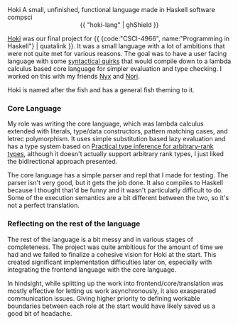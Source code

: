 <articlemeta>
    <name>Hoki</name>
    <description>A small, unfinished, functional language made in Haskell</description>
    <tags>
        <tag>software</tag>
        <tag>compsci</tag>
    </tags>
</articlemeta>

<center>
{{ "hoki-lang" | ghShield }}
</center>

[Hoki](https://github.com/SamsTheNerd/hoki-lang/) was our final project for {{ {code:"CSCI-4966", name:"Programming in Haskell"} | quatalink }}. It was a small language with a lot of ambitions that were not quite met for various reasons. The goal was to have a user facing language with some [syntactical quirks](https://github.com/SamsTheNerd/hoki-lang/blob/main/presentations/project-presentation1.pdf) that would compile down to a lambda calculus based core language for simpler evaluation and type checking. I worked on this with my friends [Nyx](https://github.com/WitherKNyx) and [Nori](https://github.com/fish-in-the-sea).

Hoki is named after the fish and has a general fish theming to it.

### Core Language

My role was writing the core language, which was lambda calculus extended with literals, type/data constructors, pattern matching cases, and letrec polymorphism. It uses simple substitution based lazy evaluation and has a type system based on [Practical type inference for arbitrary-rank types](https://www.cambridge.org/core/journals/journal-of-functional-programming/article/practical-type-inference-for-arbitraryrank-types/5339FB9DAB968768874D4C20FA6F8CB6), although it doesn't actually support arbitrary rank types, I just liked the bidirectional approach presented.

The core language has a simple parser and repl that I made for testing. The parser isn't very good, but it gets the job done. It also compiles to Haskell because I thought that'd be funny and it wasn't particularly difficult to do. Some of the execution semantics are a bit different between the two, so it's not a perfect translation.

### Reflecting on the rest of the language

The rest of the language is a bit messy and in various stages of completeness. The project was quite ambitious for the amount of time we had and we failed to finalize a cohesive vision for Hoki at the start. This created significant implementation difficulties later on, especially with integrating the frontend language with the core language. 

In hindsight, while splitting up the work into frontend/core/translation was mostly effective for letting us work asynchronously, it also exasperated communication issues. Giving higher priority to defining workable boundaries between each role at the start would have likely saved us a good bit of headache.